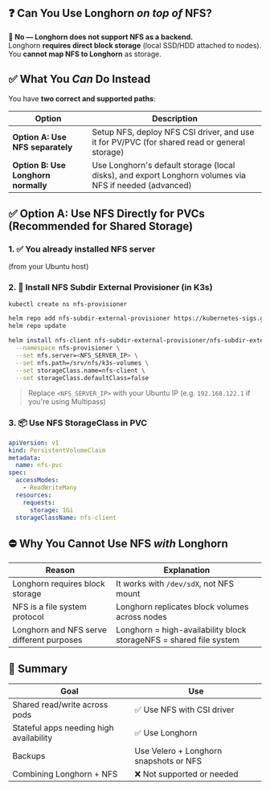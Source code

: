 ## ❓ Can You Use Longhorn _on top of_ NFS?

**🔴 No — Longhorn does not support NFS as a backend.**  
Longhorn **requires direct block storage** (local SSD/HDD attached to nodes).  
You **cannot map NFS to Longhorn** as storage.
## ✅ What You _Can_ Do Instead

You have **two correct and supported paths**:

|Option|Description|
|---|---|
|**Option A: Use NFS separately**|Setup NFS, deploy NFS CSI driver, and use it for PV/PVC (for shared read or general storage)|
|**Option B: Use Longhorn normally**|Use Longhorn's default storage (local disks), and export Longhorn volumes via NFS if needed (advanced)|
## ✅ Option A: Use NFS Directly for PVCs (Recommended for Shared Storage)

### 1. ✅ You already installed NFS server

(from your Ubuntu host)

### 2. 🔽 Install NFS Subdir External Provisioner (in K3s)

```bash
kubectl create ns nfs-provisioner

helm repo add nfs-subdir-external-provisioner https://kubernetes-sigs.github.io/nfs-subdir-external-provisioner
helm repo update

helm install nfs-client nfs-subdir-external-provisioner/nfs-subdir-external-provisioner \
  --namespace nfs-provisioner \
  --set nfs.server=<NFS_SERVER_IP> \
  --set nfs.path=/srv/nfs/k3s-volumes \
  --set storageClass.name=nfs-client \
  --set storageClass.defaultClass=false
```

> Replace `<NFS_SERVER_IP>` with your Ubuntu IP (e.g. `192.168.122.1` if you're using Multipass)

### 3. 📦 Use NFS StorageClass in PVC
```yaml
apiVersion: v1
kind: PersistentVolumeClaim
metadata:
  name: nfs-pvc
spec:
  accessModes:
    - ReadWriteMany
  resources:
    requests:
      storage: 1Gi
  storageClassName: nfs-client
```

## ⛔ Why You Cannot Use NFS _with_ Longhorn

|Reason|Explanation|
|---|---|
|Longhorn requires block storage|It works with `/dev/sdX`, not NFS mount|
|NFS is a file system protocol|Longhorn replicates block volumes across nodes|
|Longhorn and NFS serve different purposes|Longhorn = high-availability block storageNFS = shared file system|

## 🧠 Summary

|Goal|Use|
|---|---|
|Shared read/write across pods|✅ Use NFS with CSI driver|
|Stateful apps needing high availability|✅ Use Longhorn|
|Backups|Use Velero + Longhorn snapshots or NFS|
|Combining Longhorn + NFS|❌ Not supported or needed|

